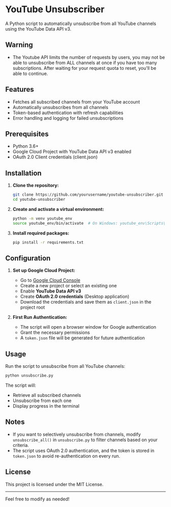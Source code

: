 # YouTube Unsubscriber

A Python script to automatically unsubscribe from all YouTube channels using the YouTube Data API v3.

## Warning
- The Youtube API limits the number of requests by users, you may not be able to unsubscribe from ALL channels at once if you have too many subscriptions. After waiting for your request quota to reset, you'll be able to continue. 

## Features

- Fetches all subscribed channels from your YouTube account
- Automatically unsubscribes from all channels
- Token-based authentication with refresh capabilities
- Error handling and logging for failed unsubscriptions

## Prerequisites

- Python 3.6+
- Google Cloud Project with YouTube Data API v3 enabled
- OAuth 2.0 Client credentials (client.json)

## Installation

1. **Clone the repository:**
   ```sh
   git clone https://github.com/yourusername/youtube-unsubscriber.git
   cd youtube-unsubscriber
   ```

2. **Create and activate a virtual environment:**
   ```sh
   python -m venv youtube_env
   source youtube_env/bin/activate  # On Windows: youtube_env\Scripts\activate
   ```

3. **Install required packages:**
   ```sh
   pip install -r requirements.txt
   ```

## Configuration

1. **Set up Google Cloud Project:**
   - Go to [Google Cloud Console](https://console.cloud.google.com/)
   - Create a new project or select an existing one
   - Enable **YouTube Data API v3**
   - Create **OAuth 2.0 credentials** (Desktop application)
   - Download the credentials and save them as `client.json` in the project root

2. **First Run Authentication:**
   - The script will open a browser window for Google authentication
   - Grant the necessary permissions
   - A `token.json` file will be generated for future authentication

## Usage

Run the script to unsubscribe from all YouTube channels:
```sh
python unsubscribe.py
```

The script will:
- Retrieve all subscribed channels
- Unsubscribe from each one
- Display progress in the terminal

## Notes
- If you want to selectively unsubscribe from channels, modify `unsubscribe_all()` in `unsubscribe.py` to filter channels based on your criteria.
- The script uses OAuth 2.0 authentication, and the token is stored in `token.json` to avoid re-authentication on every run.

## License
This project is licensed under the MIT License.

---

Feel free to modify as needed!
